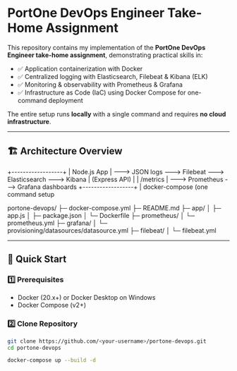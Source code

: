 
# PortOne DevOps Engineer Take-Home Assignment
This repository contains my implementation of the **PortOne DevOps Engineer take-home assignment**, demonstrating practical skills in:

- ✅ Application containerization with Docker  
- ✅ Centralized logging with Elasticsearch, Filebeat & Kibana (ELK)  
- ✅ Monitoring & observability with Prometheus & Grafana  
- ✅ Infrastructure as Code (IaC) using Docker Compose for one-command deployment  

The entire setup runs **locally** with a single command and requires **no cloud infrastructure**.

---

## 🏗️ Architecture Overview

+------------------+
| Node.js App | ---> JSON logs ---> Filebeat ---> Elasticsearch ---> Kibana
| (Express API) |
| /metrics | ---> Prometheus ---> Grafana dashboards
+------------------+
|
docker-compose (one command setup


portone-devops/
├─ docker-compose.yml
├─ README.md
├─ app/
│ ├─ app.js
│ ├─ package.json
│ └─ Dockerfile
├─ prometheus/
│ └─ prometheus.yml
├─ grafana/
│ └─ provisioning/datasources/datasource.yml
├─ filebeat/
│ └─ filebeat.yml

---

## 🚀 Quick Start

### 1️⃣ Prerequisites

- Docker (20.x+) or Docker Desktop on Windows  
- Docker Compose (v2+)

### 2️⃣ Clone Repository

```bash
git clone https://github.com/<your-username>/portone-devops.git
cd portone-devops

docker-compose up --build -d



